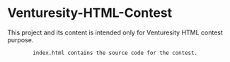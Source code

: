 # Venturesity-HTML-Contest

This project and its content is intended only for Venturesity HTML contest purpose.

            index.html contains the source code for the contest.

